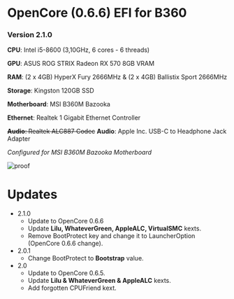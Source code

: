 # OpenCore (0.6.6) EFI for B360

### Version 2.1.0

**CPU**: Intel i5-8600 (3,10GHz, 6 cores - 6 threads)

**GPU**: ASUS ROG STRIX Radeon RX 570 8GB VRAM

**RAM**: (2 x 4GB) HyperX Fury 2666MHz & (2 x 4GB) Ballistix Sport 2666MHz

**Storage**: Kingston 120GB SSD

**Motherboard**: MSI B360M Bazooka

**Ethernet**: Realtek 1 Gigabit Ethernet Controller

~~**Audio**: Realtek ALC887 Codec~~
**Audio**: Apple Inc. USB-C to Headphone Jack Adapter

_Configured for MSI B360M Bazooka Motherboard_

![proof](https://i.ririxi.dev/macos_new.png)

# Updates

- 2.1.0
  - Update to OpenCore 0.6.6
  - Update **Lilu, WhateverGreen, AppleALC, VirtualSMC** kexts.
  - Remove BootProtect key and change it to LauncherOption (OpenCore 0.6.6 change).
- 2.0.1
  - Change BootProtect to **Bootstrap** value.
- 2.0
  - Update to OpenCore 0.6.5.
  - Update **Lilu & WhateverGreen & AppleALC** kexts.
  - Add forgotten CPUFriend kext.
